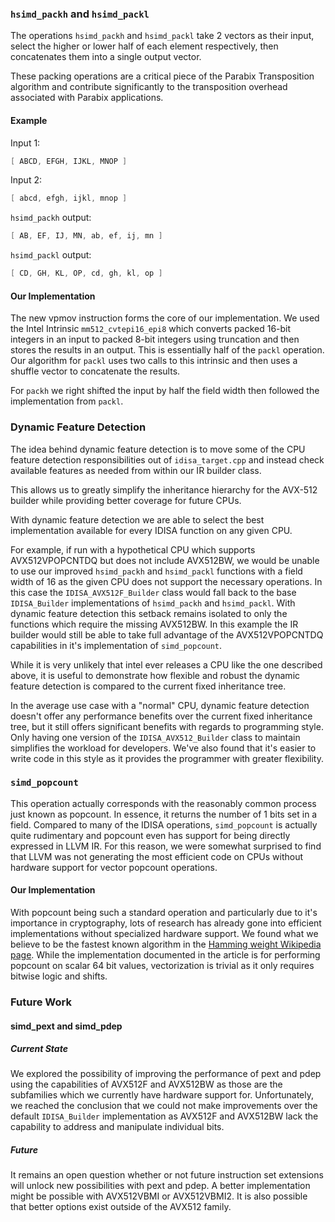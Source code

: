 ### `hsimd_packh` and `hsimd_packl`

The operations `hsimd_packh` and `hsimd_packl` take 2 vectors as their input, select the higher or lower half of each element respectively, then concatenates them into a single output vector.

These packing operations are a critical piece of the Parabix Transposition algorithm and contribute significantly to the transposition overhead associated with Parabix applications.

#### Example

Input 1:

```c
[ ABCD, EFGH, IJKL, MNOP ]
```

Input 2:

```c
[ abcd, efgh, ijkl, mnop ]
```

`hsimd_packh` output:

```c
[ AB, EF, IJ, MN, ab, ef, ij, mn ]
```

`hsimd_packl` output:

```c
[ CD, GH, KL, OP, cd, gh, kl, op ]
```

#### Our Implementation

The new vpmov instruction forms the core of our implementation. We used the Intel Intrinsic `mm512_cvtepi16_epi8` which converts packed 16-bit integers in an input to packed 8-bit integers using truncation and then stores the results in an output. This is essentially half of the `packl` operation. Our algorithm for `packl` uses two calls to this intrinsic and then uses a shuffle vector to concatenate the results.

For `packh` we right shifted the input by half the field width then followed the implementation from `packl`.


### Dynamic Feature Detection

The idea behind dynamic feature detection is to move some of the CPU feature detection responsibilities out of `idisa_target.cpp` and instead check available features as needed from within our IR builder class.

This allows us to greatly simplify the inheritance hierarchy for the AVX-512 builder while providing better coverage for future CPUs.

With dynamic feature detection we are able to select the best implementation available for every IDISA function on any given CPU.

For example, if run with a hypothetical CPU which supports AVX512VPOPCNTDQ but does not include AVX512BW, we would be unable to use our improved `hsimd_packh` and `hsimd_packl` functions with a field width of 16 as the given CPU does not support the necessary operations. In this case the `IDISA_AVX512F_Builder` class would fall back to the base `IDISA_Builder` implementations of `hsimd_packh` and `hsimd_packl`. With dynamic feature detection this setback remains isolated to only the functions which require the missing AVX512BW. In this example the IR builder would still be able to take full advantage of the AVX512VPOPCNTDQ capabilities in it's implementation of `simd_popcount`.

While it is very unlikely that intel ever releases a CPU like the one described above, it is useful to demonstrate how flexible and robust the dynamic feature detection is compared to the current fixed inheritance tree.

In the average use case with a "normal" CPU, dynamic feature detection doesn't offer any performance benefits over the current fixed inheritance tree, but it still offers significant benefits with regards to programming style. Only having one version of the `IDISA_AVX512_Builder` class to maintain simplifies the workload for developers. We've also found that it's easier to write code in this style as it provides the programmer with greater flexibility.


### `simd_popcount`

This operation actually corresponds with the reasonably common process just known as popcount. In essence, it returns the number of 1 bits set in a field. Compared to many of the IDISA operations, `simd_popcount` is actually quite rudimentary and popcount even has support for being directly expressed in LLVM IR. For this reason, we were somewhat surprised to find that LLVM was not generating the most efficient code on CPUs without hardware support for vector popcount operations.

#### Our Implementation

With popcount being such a standard operation and particularly due to it's importance in cryptography, lots of research has already gone into efficient implementations without specialized hardware support. We found what we believe to be the fastest known algorithm in the [Hamming weight Wikipedia page](https://en.wikipedia.org/wiki/Hamming_weight#Efficient_implementation). While the implementation documented in the article is for performing popcount on scalar 64 bit values, vectorization is trivial as it only requires bitwise logic and shifts.


### Future Work

#### simd_pext and simd_pdep

##### Current State

We explored the possibility of improving the performance of pext and pdep using the capabilities of AVX512F and AVX512BW as those are the subfamilies which we currently have hardware support for. Unfortunately, we reached the conclusion that we could not make improvements over the default `IDISA_Builder` implementation as AVX512F and AVX512BW lack the capability to address and manipulate individual bits.

##### Future

It remains an open question whether or not future instruction set extensions will unlock new possibilities with pext and pdep. A better implementation might be possible with AVX512VBMI or AVX512VBMI2. It is also possible that better options exist outside of the AVX512 family.
